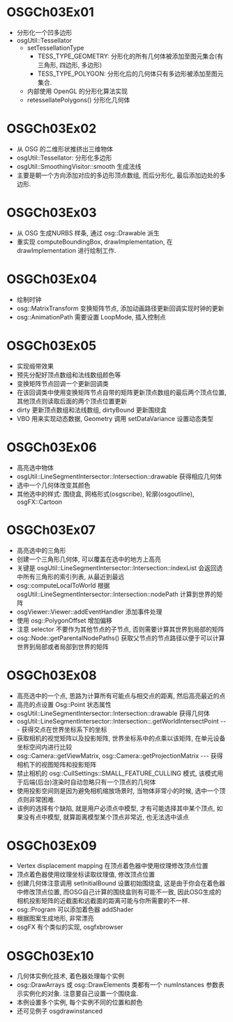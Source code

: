 # OSGCh03Ex01
* 分形化一个凹多边形
* osgUtil::Tessellator
	- setTessellationType
		- TESS_TYPE_GEOMETRY: 分形化的所有几何体被添加至图元集合(有三角形, 四边形, 多边形)
		- TESS_TYPE_POLYGON: 分形化后的几何体只有多边形被添加至图元集合.
	- 内部使用 OpenGL 的分形化算法实现
	- retessellatePolygons() 分形化几何体

# OSGCh03Ex02
* 从 OSG 的二维形状推挤出三维物体
* osgUtil::Tessellator: 分形化多边形
* osgUtil::SmoothingVisitor::smooth 生成法线
* 主要是朝一个方向添加对应的多边形顶点数组, 而后分形化, 最后添加边处的多边形.

# OSGCh03Ex03
* 从 OSG 生成NURBS 样条, 通过 osg::Drawable 派生
* 重实现 computeBoundingBox, drawImplementation, 在 drawImplementation 进行绘制工作.

# OSGCh03Ex04
* 绘制时钟
* osg::MatrixTransform 变换矩阵节点, 添加动画路径更新回调实现时钟的更新
* osg::AnimationPath 需要设置 LoopMode, 插入控制点

# OSGCh03Ex05
* 实现缎带效果
* 预先分配好顶点数组和法线数组颜色等
* 变换矩阵节点回调一个更新回调类
* 在该回调类中使用变换矩阵节点自带的矩阵更新顶点数组的最后两个顶点位置, 其他顶点则读取后面的两个顶点位置更新
* dirty 更新顶点数组和法线数组, dirtyBound 更新围绕盒
* VBO 用来实现动态数据, Geometry 调用 setDataVariance 设置动态类型

# OSGCh03Ex06 
* 高亮选中物体
* osgUtil::LineSegmentIntersector::Intersection::drawable 获得相应几何体
* 选中一个几何体改变其颜色
* 其他选中的样式: 围绕盒, 网格形式(osgscribe), 轮廓(osgoutline), osgFX::Cartoon

# OSGCh03Ex07
* 高亮选中的三角形
* 创建一个三角形几何体, 可以覆盖在选中的地方上高亮
* 关键是 osgUtil::LineSegmentIntersector::Intersection::indexList 会返回选中所有三角形的索引列表, 从最近到最远
* osg::computeLocalToWorld 根据 osgUtil::LineSegmentIntersector::Intersection::nodePath 计算到世界的矩阵
* osgViewer::Viewer::addEventHandler 添加事件处理
* 使用 osg::PolygonOffset 增加偏移
* 注意 selector 不要作为其他节点的子节点, 否则需要计算其世界到局部的矩阵
* osg::Node::getParentalNodePaths() 获取父节点的节点路径以便于可以计算世界到局部或者局部到世界的矩阵


# OSGCh03Ex08
* 高亮选中的一个点, 思路为计算所有可能点与相交点的距离, 然后高亮最近的点
* 高亮的点设置 Osg::Point 状态属性
* osgUtil::LineSegmentIntersector::Intersection::drawable 获得几何体
* osgUtil::LineSegmentIntersector::Intersection::.getWorldIntersectPoint --- 获得交点在世界坐标系下的坐标
* 获取相机的视觉矩阵以及投影矩阵, 世界坐标系中的点乘以该矩阵, 在单元设备坐标空间内进行比较
* osg::Camera::getViewMatrix, osg::Camera::getProjectionMatrix --- 获得相机下的视图矩阵和投影矩阵
* 禁止相机的 osg::CullSettings::SMALL_FEATURE_CULLING 模式, 该模式用于后端(后台)渲染时自动忽略只有一个顶点的几何体
* 使用投影空间则是因为避免相机缩放场景时, 当物体非常小的时候, 选中一个顶点则非常困难.
* 该例的选择有个缺陷, 就是用户必须点中模型, 才有可能选择其中某个顶点, 如果没有点中模型, 就算距离模型某个顶点非常近, 也无法选中该点

# OSGCh03Ex09
* Vertex displacement mapping 在顶点着色器中使用纹理修改顶点位置
* 顶点着色器使用纹理坐标读取纹理值, 修改顶点位置
* 创建几何体注意调用 setInitialBound 设置初始围绕盒, 这是由于你会在着色器中修改顶点位置, 而OSG自己计算的围绕盒则有可能不一致, 因此OSG生成的相机投影矩阵的近截面和远截面的距离可能与你所需要的不一样.
* osg::Program 可以添加着色器 addShader
* 根据图案生成地形, 非常漂亮
* osgFX 有个类似的实现, osgfxbrowser

# OSGCh03Ex10
* 几何体实例化技术, 着色器处理每个实例
* osg::DrawArrays 或 osg::DrawElements 类都有一个 numInstances 参数表示实例化的对象. 注意要自己设置一个围绕盒.
* 本例设置多个实例, 每个实例不同的位置和颜色
* 还可见例子 osgdrawinstanced